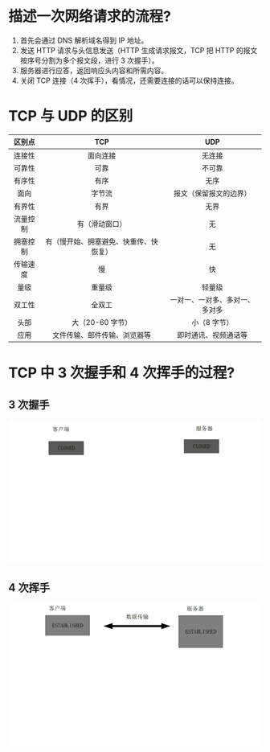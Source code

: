 # 描述一次网络请求的流程?

1. 首先会通过 DNS 解析域名得到 IP 地址。
2. 发送 HTTP 请求与头信息发送（HTTP 生成请求报文，TCP 把 HTTP 的报文按序号分割为多个报文段，进行 3 次握手）。
3. 服务器进行应答，返回响应头内容和所需内容。
4. 关闭 TCP 连接（4 次挥手），看情况，还需要连接的话可以保持连接。

# TCP 与 UDP 的区别

|  区别点  |                  TCP                   |              UDP               |
| :------: | :------------------------------------: | :----------------------------: |
|  连接性  |                面向连接                |             无连接             |
|  可靠性  |                  可靠                  |             不可靠             |
|  有序性  |                  有序                  |              无序              |
|   面向   |                 字节流                 |     报文（保留报文的边界）     |
|  有界性  |                  有界                  |              无界              |
| 流量控制 |             有（滑动窗口）             |               无               |
| 拥塞控制 | 有（慢开始、拥塞避免、快重传、快恢复） |               无               |
| 传输速度 |                   慢                   |               快               |
|   量级   |                 重量级                 |             轻量级             |
|  双工性  |                 全双工                 | 一对一、一对多、多对一、多对多 |
|   头部   |            大（20-60 字节）            |          小（8 字节）          |
|   应用   |      文件传输、邮件传输、浏览器等      |      即时通讯、视频通话等      |



# TCP 中 3 次握手和 4 次挥手的过程?

## 3 次握手

![三次握手（动图）](img/%E4%B8%89%E6%AC%A1%E6%8F%A1%E6%89%8B%EF%BC%88%E5%8A%A8%E5%9B%BE%EF%BC%89.gif)

## 4 次挥手

![四次挥手（动图）](img/%E5%9B%9B%E6%AC%A1%E6%8C%A5%E6%89%8B%EF%BC%88%E5%8A%A8%E5%9B%BE%EF%BC%89.gif)